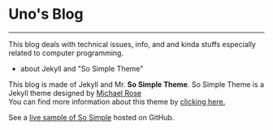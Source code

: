 # Uno's Blog

---

This blog deals with technical issues, info, and and kinda stuffs especially related to computer programming.

* about Jekyll and "So Simple Theme"

This blog is made of Jekyll and Mr. **So Simple Theme**. So Simple Theme is a Jekyll theme designed by [Michael Rose](http://mademistakes.com)  
You can find more information about this theme by [clicking here.](http://mmistakes.github.io/so-simple-theme/theme-setup/)

See a [live sample of So Simple](http://mmistakes.github.io/so-simple-theme/) hosted on GitHub.